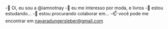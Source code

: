 -👋 Oi, eu sou a @iamnotnay
-👀 eu me interesso por moda, e livros
-🌱 estou estudando... 
-💞 estou procurando colaborar em...
-📫 você pode me encontrar em nayaradungersleber@gmail.com

